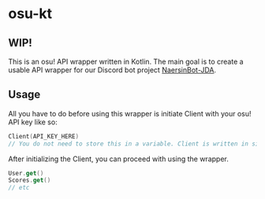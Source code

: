 # osu-kt

## WIP!

This is an osu! API wrapper written in Kotlin. The main goal is to create a usable API wrapper for our Discord bot project [NaersinBot-JDA](https://github.com/krsmll/NaersinBot-JDA).

## Usage

All you have to do before using this wrapper is initiate Client with your osu! API key like so:

```kotlin
Client(API_KEY_HERE) 
// You do not need to store this in a variable. Client is written in singleton pattern.
```

After initializing the Client, you can proceed with using the wrapper.

```kotlin
User.get()
Scores.get()
// etc
```
